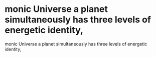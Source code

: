 # monic Universe a planet simultaneously has three levels of energetic identity,

monic Universe a planet simultaneously has three levels of energetic identity,